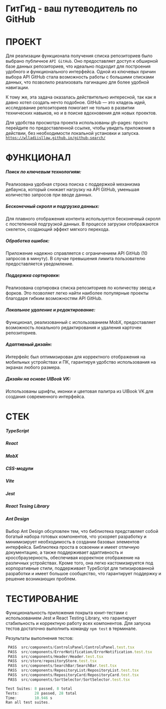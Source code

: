 # ГитГид - ваш путеводитель по GitHub

# ПРОЕКТ

Для реализации функционала получения списка репозиториев было выбрано публичное `API GitHub`. Оно предоставляет доступ к обширной базе данных репозиториев, что идеально подходит для построения удобного и функционального интерфейса. Одной из ключевых причин выбора API GitHub стала возможность работы с большими списками данных, что позволило реализовать пагинацию для более удобной навигации.

К тому же, эта задача оказалась действительно интересной, так как я давно хотел создать нечто подобное. GitHub — это кладезь идей, исследование репозиториев помогает не только в развитии технических навыков, но и в поиске вдохновения для новых проектов.

Для удобства просмотра проекта использованы gh-pages: просто перейдите по предоставленной ссылке, чтобы увидеть приложение в действии, без необходимости локальной установки и запуска.
[`https://wlladiisllaw.github.io/github-search/`](https://wlladiisllaw.github.io/github-search/)

# ФУНКЦИОНАЛ

##### Поиск по ключевым технологиям:

Реализована удобная строка поиска с поддержкой механизма дебаунса, который снижает нагрузку на API GitHub, уменьшая количество запросов при вводе данных.

##### Бесконечный скролл и подгрузка данных:

Для плавного отображения контента используется бесконечный скролл с постепенной подгрузкой данных. В процессе загрузки отображаются скелетон, создающий эффект мягкого перехода.

##### Обработка ошибок:

Приложение надежно справляется с ограничением API GitHub (10 запросов в минуту). В случае превышения лимита пользователю предоставляется уведомление.

##### Поддержка сортировки:

Реализована сортировка списка репозиториев по количеству звезд и форков. Это позволяет легко найти наиболее популярные проекты благодаря гибким возможностям API GitHub.

##### Локальное удаление и редактирование:

Функционал, реализованный с использованием MobX, предоставляет возможность локального редактирования и удаления карточек репозиториев.

##### Адаптивный дизайн:

Интерфейс был оптимизирован для корректного отображения на мобильных устройствах и ПК, гарантируя удобство использования на экранах любого размера.

##### Дизайн на основе UIBook VK:

Использованы шрифты, иконки и цветовая палитра из UIBook VK для создания современного интерфейса.

# СТЕК

##### TypeScript

##### React

##### MobX

##### CSS-модули

##### Vite

##### Jest

##### React Tesing Library

##### Ant Design 
Выбор Ant Design обсуловлен тем, что библиотека представляет собой богатый набора готовых компонентов, что ускоряет разработку и минимизирует необходимость в создании базовых элементов интерфейса. Библиотека проста в освоении и имеет отличную документацию, а также поддерживает адаптивность и кроссбраузерность, обеспечивая корректное отображение на различных устройствах. Кроме того, она легко кастомизируется под корпоративные стили, поддерживает TypeScript для типизированной разработки и имеет большое сообщество, что гарантирует поддержку и решение возникающих проблем.

# ТЕСТИРОВАНИЕ

Функциональность приложения покрыта юнит-тестами с использованием Jest и React Testing Library, что гарантирует стабильность и корректную работу всех компонентов. Для запуска тестов достаточно выполнить команду `npm test` в терминале.

Результаты выполнения тестов:

```ts
 PASS  src/components/ControlsPanel/ControlsPanel.test.tsx
 PASS  src/components/ErrorNotification/ErrorNotification.test.tsx
 PASS  src/components/Header/Header.test.tsx
 PASS  src/store/repositoryStore.test.tsx
 PASS  src/components/SearchBar/SearchBar.test.tsx
 PASS  src/components/RepositoryList/RepositoryList.test.tsx
 PASS  src/components/RepositoryCard/RepositoryCard.test.tsx
 PASS  src/components/SortSelector/SortSelector.test.tsx

Test Suites: 8 passed, 8 total
Tests:       28 passed, 28 total
Time:        10.946 s
Ran all test suites.
```
